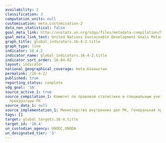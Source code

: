 ```yaml
---
availability: 2
classification: 3
computation_units: null
customisation: meta.customisation-2
data_non_statistical: false
goal_meta_link: http://unstats.un.org/sdgs/files/metadata-compilation/Metadata-Goal-16.pdf
goal_meta_link_text: United Nations Sustainable Development Goals Metadata (pdf 1361kB)
graph_title: global_indicators.16-4-2.title
graph_type: line
indicator: 16.4.2
indicator_name: global_indicators.16-4-2.title
indicator_sort_order: 16-04-02
layout: indicator
national_geographical_coverage: meta.Казахстан
permalink: /16-4-2/
published: true
reporting_status: complete
sdg_goal: '16'
source_active_1: true
source_compilation_1: Комитет по правовой статистике и специальным учетам Генеральной
  прокуратуры РК
source_data_1: null
source_implementation_1: Министерство внутренних дел РК, Генеральная прокуратура РК
tags: []
target: global_targets.16-4.title
target_id: '16.4'
un_custodian_agency: UNODC,UNODA
un_designated_tier: '3'
---
```

